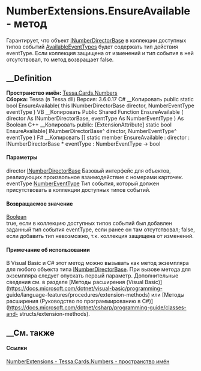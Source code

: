 # NumberExtensions.EnsureAvailable - метод
Гарантирует, что объект
[INumberDirectorBase](T_Tessa_Cards_Numbers_INumberDirectorBase.htm) в
коллекции доступных типов событий
[AvailableEventTypes](P_Tessa_Cards_Numbers_INumberDirectorBase_AvailableEventTypes.htm)
будет содержать тип действия eventType. Если коллекция защищена от изменений и
тип события в ней отсутствовал, то метод возвращает false.
## __Definition
 **Пространство имён:** [Tessa.Cards.Numbers](N_Tessa_Cards_Numbers.htm)  
 **Сборка:** Tessa (в Tessa.dll) Версия: 3.6.0.17
C# __Копировать
     public static bool EnsureAvailable(
    	this INumberDirectorBase director,
    	NumberEventType eventType
    )
VB __Копировать
    <ExtensionAttribute>
    Public Shared Function EnsureAvailable ( 
    	director As INumberDirectorBase,
    	eventType As NumberEventType
    ) As Boolean
C++ __Копировать
     public:
    [ExtensionAttribute]
    static bool EnsureAvailable(
    	INumberDirectorBase^ director, 
    	NumberEventType^ eventType
    )
F# __Копировать
     [<ExtensionAttribute>]
    static member EnsureAvailable : 
            director : INumberDirectorBase * 
            eventType : NumberEventType -> bool 
#### Параметры
director [INumberDirectorBase](T_Tessa_Cards_Numbers_INumberDirectorBase.htm)
    Базовый интерфейс для объектов, реализующих произвольное взаимодействие с номерами карточек.
eventType [NumberEventType](T_Tessa_Cards_Numbers_NumberEventType.htm)
    Тип события, который должен присутствовать в коллекции доступных типов событий.
#### Возвращаемое значение
[Boolean](https://learn.microsoft.com/dotnet/api/system.boolean)  
true, если в коллекцию доступных типов событий был добавлен заданный тип
события eventType, если ранее он там отсутствовал; false, если добавить тип
невозможно, т.к. коллекция защищена от изменений.
#### Примечание об использовании
В Visual Basic и C# этот метод можно вызывать как метод экземпляра для любого
объекта типа
[INumberDirectorBase](T_Tessa_Cards_Numbers_INumberDirectorBase.htm). При
вызове метода для экземпляра следует опускать первый параметр. Дополнительные
сведения см. в разделе [Методы расширения (Visual
Basic)](https://docs.microsoft.com/dotnet/visual-basic/programming-
guide/language-features/procedures/extension-methods) или [Методы расширения
(Руководство по программированию в
C#)](https://docs.microsoft.com/dotnet/csharp/programming-guide/classes-and-
structs/extension-methods).
##  __См. также
#### Ссылки
[NumberExtensions - ](T_Tessa_Cards_Numbers_NumberExtensions.htm)
[Tessa.Cards.Numbers - пространство имён](N_Tessa_Cards_Numbers.htm)
